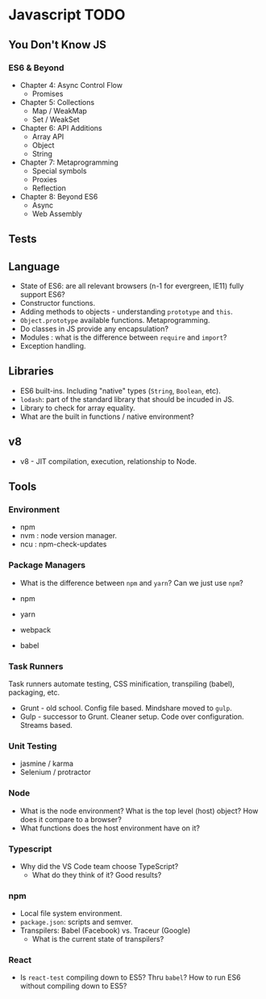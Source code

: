 # Javascript TODO

## You Don't Know JS

### ES6 & Beyond

* Chapter 4: Async Control Flow
  * Promises
* Chapter 5: Collections
  * Map / WeakMap
  * Set / WeakSet
* Chapter 6: API Additions
  * Array API
  * Object
  * String
* Chapter 7: Metaprogramming
  * Special symbols
  * Proxies
  * Reflection
* Chapter 8: Beyond ES6
  * Async
  * Web Assembly

## Tests

## Language

* State of ES6: are all relevant browsers (n-1 for evergreen, IE11) fully support ES6?
* Constructor functions.
* Adding methods to objects - understanding `prototype` and `this`.
* `Object.prototype` available functions. Metaprogramming.
* Do classes in JS provide any encapsulation?
* Modules : what is the difference between `require` and `import`?
* Exception handling.

## Libraries

* ES6 built-ins. Including "native" types (`String`, `Boolean`, etc).
* `lodash`: part of the standard library that should be incuded in JS.
* Library to check for array equality.
* What are the built in functions / native environment?

## v8

* v8 - JIT compilation, execution, relationship to Node.

## Tools

### Environment

* npm
* nvm : node version manager.
* ncu : npm-check-updates

### Package Managers

* What is the difference between `npm` and `yarn`? Can we just use `npm`?

* npm
* yarn
* webpack
* babel

### Task Runners

Task runners automate testing, CSS minification, transpiling (babel), packaging, etc.

* Grunt - old school. Config file based. Mindshare moved to `gulp`.
* Gulp - successor to Grunt. Cleaner setup. Code over configuration. Streams based.

### Unit Testing

* jasmine / karma
* Selenium / protractor

### Node

* What is the node environment? What is the top level (host) object? How does it compare to a browser?
* What functions does the host environment have on it?

### Typescript

* Why did the VS Code team choose TypeScript?
  * What do they think of it? Good results?

### npm

* Local file system environment.
* `package.json`: scripts and semver.
* Transpilers: Babel (Facebook) vs. Traceur (Google)
  * What is the current state of transpilers?

### React

* Is `react-test` compiling down to ES5? Thru `babel`? How to run ES6 without compiling down to ES5?
